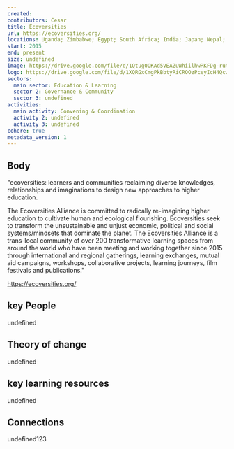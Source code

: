 ```yaml
---
created:
contributors: Cesar
title: Ecoversities
url: https://ecoversities.org/ 
locations: Uganda; Zimbabwe; Egypt; South Africa; India; Japan; Nepal; Indonesia, Vietnam; Pakistan; Australia; Russia; Thailand; Uruguay; Brazil; Mexico; Ecuador; Chile; Peru; Portugal; Greece; Spain; France; Romania; Germany; UK; Sweden; Netherlands; Italy; USA; Canada 
start: 2015
end: present
size: undefined
image: https://drive.google.com/file/d/1Qtug0OKAd5VEAZuWhiilhwRKFDg-rut-/view?usp=drive_link 
logo: https://drive.google.com/file/d/1XQRGxCmgPkBbtyRiCROOzPceyIcH4Qcw/view?usp=drive_link 
sectors:
  main sector: Education & Learning
  sector 2: Governance & Community
  sector 3: undefined
activities: 
  main activity: Convening & Coordination
  activity 2: undefined
  activity 3: undefined
cohere: true
metadata_version: 1
---
```



## Body

"ecoversities: learners and communities reclaiming diverse knowledges, relationships and imaginations to design new approaches to higher education. 

The Ecoversities Alliance is committed to radically re-imagining higher education to cultivate human and ecological flourishing. Ecoversities seek to transform the unsustainable and unjust economic, political and social systems/mindsets that dominate the planet. The Ecoversities Alliance is a trans-local community of over 200 transformative learning spaces from around the world who have been meeting and working together since 2015 through international and regional gatherings, learning exchanges, mutual aid campaigns, workshops, collaborative projects, learning journeys, film festivals and publications."

https://ecoversities.org/

## key People

undefined

## Theory of change

undefined

## key learning resources

undefined

## Connections

undefined123

